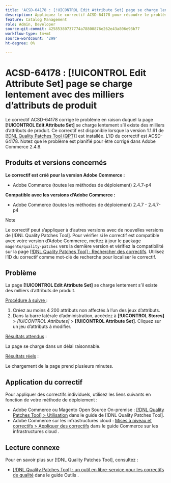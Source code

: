 ```yaml
---
title: 'ACSD-64178 : [!UICONTROL Edit Attribute Set] page se charge lentement avec des milliers d’attributs de produit'
description: Appliquez le correctif ACSD-64178 pour résoudre le problème d’Adobe Commerce où la page [!UICONTROL Edit Attribute Set] se charge lentement s’il existe des milliers d’attributs de produit.
feature: Catalog Management
role: Admin, Developer
source-git-commit: 42585380737774a78800876e262e43a806e93b77
workflow-type: tm+mt
source-wordcount: '299'
ht-degree: 0%

---
```


# ACSD-64178 : [!UICONTROL Edit Attribute Set] page se charge lentement avec des milliers d’attributs de produit

Le correctif ACSD-64178 corrige le problème en raison duquel la page **[!UICONTROL Edit Attribute Set]** se charge lentement s’il existe des milliers d’attributs de produit. Ce correctif est disponible lorsque la version 1.1.61 de [[!DNL Quality Patches Tool (QPT)]](/help/tools/quality-patches-tool/quality-patches-tool-to-self-serve-quality-patches.md) est installée. L’ID du correctif est ACSD-64178. Notez que le problème est planifié pour être corrigé dans Adobe Commerce 2.4.8.

## Produits et versions concernés

**Le correctif est créé pour la version Adobe Commerce :**

* Adobe Commerce (toutes les méthodes de déploiement) 2.4.7-p4

**Compatible avec les versions d’Adobe Commerce :**

* Adobe Commerce (toutes les méthodes de déploiement) 2.4.7 - 2.4.7-p4

>[!NOTE]
>
>Le correctif peut s’appliquer à d’autres versions avec de nouvelles versions de [!DNL Quality Patches Tool]. Pour vérifier si le correctif est compatible avec votre version d’Adobe Commerce, mettez à jour le package `magento/quality-patches` vers la dernière version et vérifiez la compatibilité sur la page [[!DNL Quality Patches Tool] : Rechercher des correctifs](https://experienceleague.adobe.com/tools/commerce-quality-patches/index.html?lang=fr). Utilisez l’ID du correctif comme mot-clé de recherche pour localiser le correctif.

## Problème

La page **[!UICONTROL Edit Attribute Set]** se charge lentement s’il existe des milliers d’attributs de produit.

<u>Procédure à suivre </u> :

1. Créez au moins 4 200 attributs non affectés à l’un des jeux d’attributs.
1. Dans la barre latérale d’administration, accédez à **[!UICONTROL Stores]** > *[!UICONTROL Attributes]* > **[!UICONTROL Attribute Set]**. Cliquez sur un jeu d’attributs à modifier.

<u>Résultats attendus</u> :

La page se charge dans un délai raisonnable.

<u>Résultats réels</u> :

Le chargement de la page prend plusieurs minutes.

## Application du correctif

Pour appliquer des correctifs individuels, utilisez les liens suivants en fonction de votre méthode de déploiement :

* Adobe Commerce ou Magento Open Source On-premise : [[!DNL Quality Patches Tool] > Utilisation](/help/tools/quality-patches-tool/usage.md) dans le guide de [!DNL Quality Patches Tool].
* Adobe Commerce sur les infrastructures cloud : [Mises à niveau et correctifs > Appliquer des correctifs](https://experienceleague.adobe.com/docs/commerce-cloud-service/user-guide/develop/upgrade/apply-patches.html?lang=fr) dans le guide Commerce sur les infrastructures cloud .


## Lecture connexe

Pour en savoir plus sur [!DNL Quality Patches Tool], consultez :

* [[!DNL Quality Patches Tool] : un outil en libre-service pour les correctifs de qualité](/help/tools/quality-patches-tool/quality-patches-tool-to-self-serve-quality-patches.md) dans le guide Outils .

